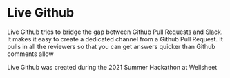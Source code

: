 # Live Github

Live Github tries to bridge the gap between Github Pull Requests and Slack. It makes it easy to create a dedicated channel from a Github Pull Request. It pulls in all the reviewers so that you can get answers quicker than Github comments allow

Live Github was created during the 2021 Summer Hackathon at Wellsheet

